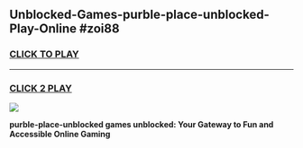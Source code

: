 
## Unblocked-Games-purble-place-unblocked-Play-Online #zoi88
<h3>
<a href="https://news.freeplayer.one?title=purble-place-unblocked&ref=3">CLICK TO PLAY</a></h3>
<hr>

<h3>
<a href="https://news.freeplayer.one?title=purble-place-unblocked&ref=3">CLICK 2 PLAY</a>
  
</h3>

<a href="https://news.freeplayer.one?title=purble-place-unblocked&ref=3"><img src="https://clearcache.store/games.png"></a>


**purble-place-unblocked games unblocked: Your Gateway to Fun and Accessible Online Gaming**
